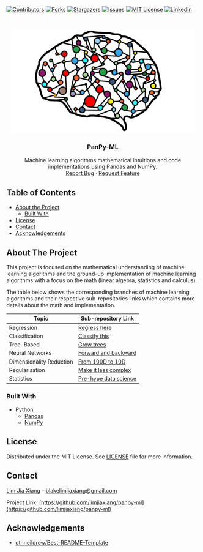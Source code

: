 [![Contributors][contributors-shield]][contributors-url]
[![Forks][forks-shield]][forks-url]
[![Stargazers][stars-shield]][stars-url]
[![Issues][issues-shield]][issues-url]
[![MIT License][license-shield]][license-url]
[![LinkedIn][linkedin-shield]][linkedin-url]

<!-- PROJECT LOGO -->
<br />
<p align="center">
  <a href="https://github.com/limjiaxiang/panpy-ml">
    <img src="assets/brain_header.png" alt="Logo" width="480" height="270">
  </a>
  
  <h3 align="center">PanPy-ML</h3>

  <p align="center">
    Machine learning algorithms mathematical intuitions and code implementations using Pandas and NumPy.
    <br />
    <a href="https://github.com/limjiaxiang/panpy-ml/issues">Report Bug</a>
    ·
    <a href="https://github.com/limjiaxiang/panpy-ml/issues">Request Feature</a>
  </p>
</p>
 
 
 
<!-- TABLE OF CONTENTS -->
## Table of Contents

* [About the Project](#about-the-project)
  * [Built With](#built-with)
* [License](#license)
* [Contact](#contact)
* [Acknowledgements](#acknowledgements)



<!-- About The Project -->
## About The Project

This project is focused on the mathematical understanding of machine learning algorithms and the ground-up implementation of machine learning algorithms with a focus on the math (linear algebra, statistics and calculus).  

The table below shows the corresponding branches of machine learning algorithms and their respective sub-repositories links which contains more details about the math and implementation.

| Topic                     | Sub-repository Link        | 
| ------------------------- | -------------------------- | 
| Regression                | [Regress here](regression)
| Classification            | [Classify this](classification)
| Tree-Based                | [Grow trees](trees)
| Neural Networks           | [Forward and backward](neural_network)
| Dimensionality Reduction  | [From 100D to 10D](dimensionality_reduction)
| Regularisation            | [Make it less complex](regularisation)
| Statistics                | [Pre-hype data science](utils)



### Built With
* [Python](https://www.python.org)
  * [Pandas](https://pandas.pydata.org/)
  * [NumPy](https://numpy.org/)



<!-- LICENSE -->
## License

Distributed under the MIT License. See [LICENSE](LICENSE) file for more information.



<!-- CONTACT -->
## Contact

[Lim Jia Xiang](https://linkedin.com/in/limjiaxiang) - blakelimjiaxiang@gmail.com

Project Link: [https://github.com/limjiaxiang/panpy-ml](https://github.com/limjiaxiang/panpy-ml)



<!-- ACKNOWLEDGEMENTS -->
## Acknowledgements
* [othneildrew/Best-README-Template](https://github.com/othneildrew/Best-README-Template/blob/master/README.md)



<!-- MARKDOWN LINKS & IMAGES -->
<!-- https://www.markdownguide.org/basic-syntax/#reference-style-links -->
[contributors-shield]: https://img.shields.io/github/contributors/limjiaxiang/panpy-ml.svg?style=flat-square
[contributors-url]: https://github.com/limjiaxiang/panpy-ml/graphs/contributors
[forks-shield]: https://img.shields.io/github/forks/limjiaxiang/panpy-ml.svg?style=flat-square
[forks-url]: https://github.com/limjiaxiang/panpy-ml/network/members
[stars-shield]: https://img.shields.io/github/stars/limjiaxiang/panpy-ml.svg?style=flat-square
[stars-url]: https://github.com/limjiaxiang/panpy-ml/stargazers
[issues-shield]: https://img.shields.io/github/issues/limjiaxiang/panpy-ml.svg?style=flat-square
[issues-url]: https://github.com/limjiaxiang/panpy-ml/issues
[license-shield]: https://img.shields.io/github/license/limjiaxiang/panpy-ml.svg?style=flat-square
[license-url]: https://github.com/limjiaxiang/panpy-ml/blob/master/LICENSE
[linkedin-shield]: https://img.shields.io/badge/-LinkedIn-black.svg?style=flat-square&logo=linkedin&colorB=555
[linkedin-url]: https://linkedin.com/in/limjiaxiang
